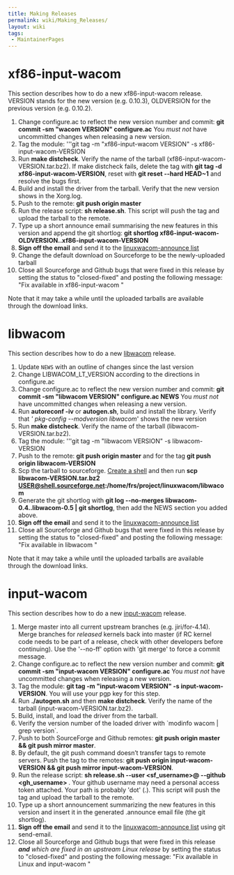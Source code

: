 ```yaml
---
title: Making Releases
permalink: wiki/Making_Releases/
layout: wiki
tags:
 - MaintainerPages
---
```


xf86-input-wacom
================

This section describes how to do a new xf86-input-wacom release. VERSION
stands for the new version (e.g. 0.10.3), OLDVERSION for the previous
version (e.g. 0.10.2).

1.  Change configure.ac to reflect the new version number and commit:
    **git commit -sm "wacom VERSION" configure.ac** You *must not* have
    uncommitted changes when releasing a new version.
2.  Tag the module: '''git tag -m "xf86-input-wacom VERSION" -s
    xf86-input-wacom-VERSION
3.  Run **make distcheck**. Verify the name of the tarball
    (xf86-input-wacom-VERSION.tar.bz2). If make distcheck fails, delete
    the tag with **git tag -d xf86-input-wacom-VERSION**, reset with
    **git reset --hard HEAD~1** and resolve the bugs first.
4.  Build and install the driver from the tarball. Verify that the new
    version shows in the Xorg.log.
5.  Push to the remote: **git push origin master**
6.  Run the release script: **sh release.sh**. This script will push the
    tag and upload the tarball to the remote.
7.  Type up a short announce email summarising the new features in this
    version and append the git shortlog: **git shortlog
    xf86-input-wacom-OLDVERSION..xf86-input-wacom-VERSION**
8.  **Sign off the email** and send it to the [ linuxwacom-announce
    list](/wiki/Mailing_lists "wikilink")
9.  Change the default download on Sourceforge to be the newly-uploaded
    tarball
10. Close all Sourceforge and Github bugs that were fixed in this
    release by setting the status to "closed-fixed" and posting the
    following message: "Fix available in xf86-input-wacom <version>"

Note that it may take a while until the uploaded tarballs are available
through the download links.

libwacom
========

This section describes how to do a new [libwacom](libwacom "wikilink")
release.

1.  Update `NEWS` with an outline of changes since the last version
2.  Change LIBWACOM\_LT\_VERSION according to the directions in
    configure.ac
3.  Change configure.ac to reflect the new version number and commit:
    **git commit -sm "libwacom VERSION" configure.ac NEWS** You *must
    not* have uncommitted changes when releasing a new version.
4.  Run **autoreconf -iv** or **autogen.sh**, build and install the
    library. Verify that *' pkg-config --modversion libwacom*' shows the
    new version
5.  Run **make distcheck**. Verify the name of the tarball
    (libwacom-VERSION.tar.bz2).
6.  Tag the module: '''git tag -m "libwacom VERSION" -s libwacom-VERSION
7.  Push to the remote: **git push origin master** and for the tag **git
    push origin libwacom-VERSION**
8.  Scp the tarball to sourceforge. [Create a
    shell](/wiki/DealingWithSourceforge "wikilink") and then run **scp
    libwacom-VERSION.tar.bz2
    USER@shell.sourceforge.net:/home/frs/project/linuxwacom/libwacom**
9.  Generate the git shortlog with **git log --no-merges
    libwacom-0.4..libwacom-0.5 \| git shortlog**, then add the NEWS
    section you added above.
10. **Sign off the email** and send it to the [ linuxwacom-announce
    list](/wiki/Mailing_lists "wikilink")
11. Close all Sourceforge and Github bugs that were fixed in this
    release by setting the status to "closed-fixed" and posting the
    following message: "Fix available in libwacom <version>"

Note that it may take a while until the uploaded tarballs are available
through the download links.

input-wacom
===========

This section describes how to do a new
[input-wacom](input-wacom "wikilink") release.

1.  Merge master into all current upstream branches (e.g.
    jiri/for-4.14). Merge branches for *released* kernels back into
    master (if RC kernel code needs to be part of a release, check with
    other developers before continuing). Use the '--no-ff' option with
    'git merge' to force a commit message.
2.  Change configure.ac to reflect the new version number and commit:
    **git commit -sm "input-wacom VERSION" configure.ac** You *must not*
    have uncommitted changes when releasing a new version.
3.  Tag the module: **git tag -m "input-wacom VERSION" -s
    input-wacom-VERSION**. You will use your pgp key for this step.
4.  Run **./autogen.sh** and then **make distcheck**. Verify the name of
    the tarball (input-wacom-VERSION.tar.bz2).
5.  Build, install, and load the driver from the tarball.
6.  Verify the version number of the loaded driver with \`modinfo wacom
    \| grep version\`.
7.  Push to both SourceForge and Github remotes: **git push origin
    master && git push mirror master**.
8.  By default, the git push command doesn’t transfer tags to remote
    servers. Push the tag to the remotes: **git push origin
    input-wacom-VERSION && git push mirror input-wacom-VERSION**.
9.  Run the release script: **sh release.sh --user <sf_username>@
    --github <gh_username> <path>**. Your github username may need a
    personal access token attached. Your path is probably 'dot' (.).
    This script will push the tag and upload the tarball to the remote.
10. Type up a short announcement summarizing the new features in this
    version and insert it in the generated .announce email file (the git
    shortlog).
11. **Sign off the email** and send it to the [ linuxwacom-announce
    list](/wiki/Mailing_lists "wikilink") using git send-email.
12. Close all Sourceforge and Github bugs that were fixed in this
    release ***and** which are fixed in an upstream Linux release* by
    setting the status to "closed-fixed" and posting the following
    message: "Fix available in Linux <version> and input-wacom
    <version>"
